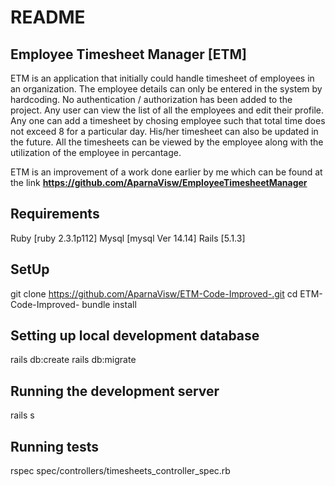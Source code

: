 # README

## Employee Timesheet Manager [ETM]

ETM is an application that initially could handle timesheet of employees in an organization. The employee details can only be entered in the system by hardcoding. No authentication / authorization has been added to the project. Any user can view  the list of all the employees and edit their profile. Any one can add a timesheet by chosing employee such that total time does not exceed 8 for a particular day. His/her timesheet can also be updated in the future. All the timesheets can be viewed by the employee along with the utilization of the employee in percantage. 

ETM is an improvement of a work done earlier by me which can be found at the link **https://github.com/AparnaVisw/EmployeeTimesheetManager**


## Requirements

Ruby [ruby 2.3.1p112]
Mysql [mysql  Ver 14.14]
Rails [5.1.3]


## SetUp
git clone https://github.com/AparnaVisw/ETM-Code-Improved-.git
cd ETM-Code-Improved-
bundle install

## Setting up local development database 
rails  db:create
rails db:migrate

## Running the development server
rails s
 
## Running tests
rspec spec/controllers/timesheets_controller_spec.rb